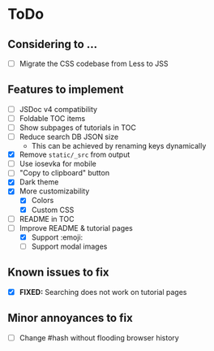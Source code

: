 # ToDo

## Considering to ...
- [ ] Migrate the CSS codebase from Less to JSS

## Features to implement
- [ ] JSDoc v4 compatibility
- [ ] Foldable TOC items
- [ ] Show subpages of tutorials in TOC
- [ ] Reduce search DB JSON size
  - This can be achieved by renaming keys dynamically
- [x] Remove `static/_src` from output
- [ ] Use iosevka for mobile
- [ ] "Copy to clipboard" button
- [x] Dark theme
- [x] More customizability
  - [x] Colors
  - [x] Custom CSS
- [ ] README in TOC
- [ ] Improve README & tutorial pages
  - [x] Support :emoji:
  - [ ] Support modal images

## Known issues to fix
- [x] **FIXED:** Searching does not work on tutorial pages

## Minor annoyances to fix
- [ ] Change #hash without flooding browser history

